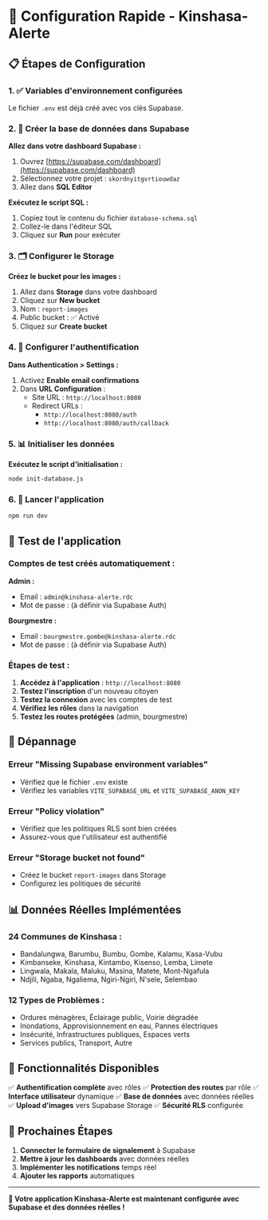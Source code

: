 # 🚀 Configuration Rapide - Kinshasa-Alerte

## 📋 Étapes de Configuration

### 1. ✅ Variables d'environnement configurées
Le fichier `.env` est déjà créé avec vos clés Supabase.

### 2. 🔧 Créer la base de données dans Supabase

**Allez dans votre dashboard Supabase :**
1. Ouvrez [https://supabase.com/dashboard](https://supabase.com/dashboard)
2. Sélectionnez votre projet : `skordnyitgvrtiouwdaz`
3. Allez dans **SQL Editor**

**Exécutez le script SQL :**
1. Copiez tout le contenu du fichier `database-schema.sql`
2. Collez-le dans l'éditeur SQL
3. Cliquez sur **Run** pour exécuter

### 3. 🗂️ Configurer le Storage

**Créez le bucket pour les images :**
1. Allez dans **Storage** dans votre dashboard
2. Cliquez sur **New bucket**
3. Nom : `report-images`
4. Public bucket : ✅ Activé
5. Cliquez sur **Create bucket**

### 4. 🔐 Configurer l'authentification

**Dans Authentication > Settings :**
1. Activez **Enable email confirmations**
2. Dans **URL Configuration** :
   - Site URL : `http://localhost:8080`
   - Redirect URLs : 
     - `http://localhost:8080/auth`
     - `http://localhost:8080/auth/callback`

### 5. 📊 Initialiser les données

**Exécutez le script d'initialisation :**
```bash
node init-database.js
```

### 6. 🚀 Lancer l'application

```bash
npm run dev
```

## 🧪 Test de l'application

### Comptes de test créés automatiquement :

**Admin :**
- Email : `admin@kinshasa-alerte.rdc`
- Mot de passe : (à définir via Supabase Auth)

**Bourgmestre :**
- Email : `bourgmestre.gombe@kinshasa-alerte.rdc`
- Mot de passe : (à définir via Supabase Auth)

### Étapes de test :

1. **Accédez à l'application** : `http://localhost:8080`
2. **Testez l'inscription** d'un nouveau citoyen
3. **Testez la connexion** avec les comptes de test
4. **Vérifiez les rôles** dans la navigation
5. **Testez les routes protégées** (admin, bourgmestre)

## 🔧 Dépannage

### Erreur "Missing Supabase environment variables"
- Vérifiez que le fichier `.env` existe
- Vérifiez les variables `VITE_SUPABASE_URL` et `VITE_SUPABASE_ANON_KEY`

### Erreur "Policy violation"
- Vérifiez que les politiques RLS sont bien créées
- Assurez-vous que l'utilisateur est authentifié

### Erreur "Storage bucket not found"
- Créez le bucket `report-images` dans Storage
- Configurez les politiques de sécurité

## 📊 Données Réelles Implémentées

### 24 Communes de Kinshasa :
- Bandalungwa, Barumbu, Bumbu, Gombe, Kalamu, Kasa-Vubu
- Kimbanseke, Kinshasa, Kintambo, Kisenso, Lemba, Limete
- Lingwala, Makala, Maluku, Masina, Matete, Mont-Ngafula
- Ndjili, Ngaba, Ngaliema, Ngiri-Ngiri, N'sele, Selembao

### 12 Types de Problèmes :
- Ordures ménagères, Éclairage public, Voirie dégradée
- Inondations, Approvisionnement en eau, Pannes électriques
- Insécurité, Infrastructures publiques, Espaces verts
- Services publics, Transport, Autre

## 🎯 Fonctionnalités Disponibles

✅ **Authentification complète** avec rôles
✅ **Protection des routes** par rôle
✅ **Interface utilisateur** dynamique
✅ **Base de données** avec données réelles
✅ **Upload d'images** vers Supabase Storage
✅ **Sécurité RLS** configurée

## 🚀 Prochaines Étapes

1. **Connecter le formulaire de signalement** à Supabase
2. **Mettre à jour les dashboards** avec données réelles
3. **Implémenter les notifications** temps réel
4. **Ajouter les rapports** automatiques

---

**🎉 Votre application Kinshasa-Alerte est maintenant configurée avec Supabase et des données réelles !** 